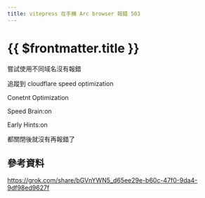 ```yaml
---
title: vitepress 在手機 Arc browser 報錯 503
---
```


# {{ $frontmatter.title }}

嘗試使用不同域名沒有報錯

追蹤到 cloudflare speed optimization

Conetnt Optimization

Speed Brain:on

Early Hints:on

都關閉後就沒有再報錯了

## 參考資料

https://grok.com/share/bGVnYWN5_d65ee29e-b60c-47f0-9da4-9df98ed9627f

